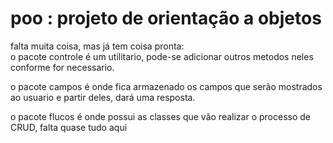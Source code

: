 # poo : projeto de orientação a objetos
falta muita coisa, mas já tem coisa pronta:<br>
o pacote controle é um utilitario, pode-se adicionar outros metodos neles conforme for necessario.

o pacote campos é onde fica armazenado os campos que serão mostrados ao usuario e partir deles, dará uma resposta.

o pacote flucos é onde possui as classes que vão realizar o processo de CRUD, falta quase tudo aqui
